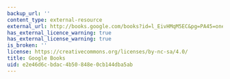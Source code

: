 ```yaml
---
backup_url: ''
content_type: external-resource
external_url: http://books.google.com/books?id=l_EivHMqM5EC&pg=PA45=onepage
has_external_licence_warning: true
has_external_license_warning: true
is_broken: ''
license: https://creativecommons.org/licenses/by-nc-sa/4.0/
title: Google Books
uid: e2e46d6c-bdac-4b50-848e-0cb144dba5ab
---
```

